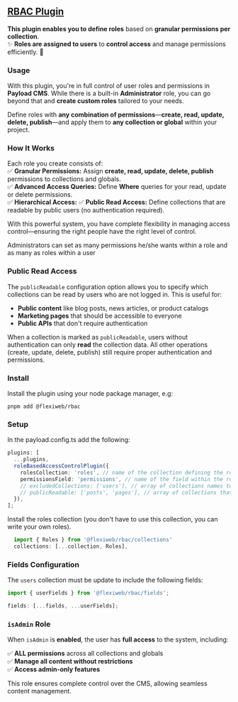 ## [RBAC Plugin](./src/index.ts)

**This plugin enables you to define roles** based on **granular permissions per collection**.  
✨ **Roles are assigned to users** to **control access** and manage permissions efficiently. 🚀

### Usage

With this plugin, you're in full control of user roles and permissions in **Payload CMS**. While there is a built-in **Administrator** role, you can go beyond that and **create custom roles** tailored to your needs.

Define roles with **any combination of permissions**—**create, read, update, delete, publish**—and apply them to **any collection or global** within your project.

### How It Works

Each role you create consists of:  
✅ **Granular Permissions:** Assign **create, read, update, delete, publish** permissions to collections and globals.  
✅ **Advanced Access Queries:** Define **Where** queries for your read, update or delete permissions.  
✅ **Hierarchical Access:**
✅ **Public Read Access:** Define collections that are readable by public users (no authentication required).

With this powerful system, you have complete flexibility in managing access control—ensuring the right people have the right level of control.

Administrators can set as many permissions he/she wants within a role and as many as roles within a user

### Public Read Access

The `publicReadable` configuration option allows you to specify which collections can be read by users who are not logged in. This is useful for:

- **Public content** like blog posts, news articles, or product catalogs
- **Marketing pages** that should be accessible to everyone
- **Public APIs** that don't require authentication

When a collection is marked as `publicReadable`, users without authentication can only **read** the collection data. All other operations (create, update, delete, publish) still require proper authentication and permissions.

### Install

Install the plugin using your node package manager, e.g:

`pnpm add @flexiweb/rbac`

### Setup

In the payload.config.ts add the following:

```typescript
plugins: [
  ...plugins,
  roleBasedAccessControlPlugin({
    rolesCollection: 'roles', // name of the collection defining the roles
    permissionsField: 'permissions', // name of the field within the role collection
    // excludedCollections: ['users'], // array of collections names to exclude
    // publicReadable: ['posts', 'pages'], // array of collections that are readable by public (no user logged in)
  }),
];
```

Install the roles collection (you don't have to use this collection, you can write your own roles).

```javascript
  import { Roles } from '@flexiweb/rbac/collections'
  collections: [...collection, Roles],

```

### Fields Configuration

The `users` collection must be update to include the following fields:

```javascript
import { userFields } from '@flexiweb/rbac/fields';

fields: [...fields, ...userFields];
```

### `isAdmin` Role

When `isAdmin` is **enabled**, the user has **full access** to the system, including:

✅ **ALL permissions** across all collections and globals  
✅ **Manage all content without restrictions**  
✅ **Access admin-only features**

This role ensures complete control over the CMS, allowing seamless content management.
